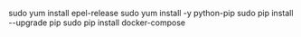 sudo yum install epel-release
sudo yum install -y python-pip
sudo pip install --upgrade pip
sudo pip install docker-compose

